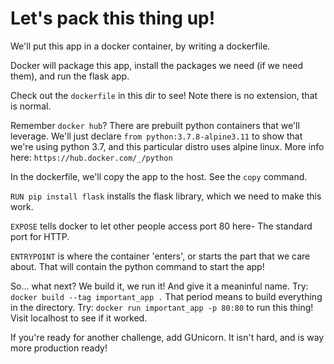 # Let's pack this thing up!  

We'll put this app in a docker container, by writing a dockerfile.

Docker will package this app, install the packages we need (if we need them), and run the flask app.

Check out the `dockerfile` in this dir to see! Note there is no extension, that is normal.

Remember `docker hub`? There are prebuilt python containers that we'll leverage. We'll just declare `from python:3.7.8-alpine3.11` to show that we're using python 3.7, and this particular distro uses alpine linux. More info here: `https://hub.docker.com/_/python`

In the dockerfile, we'll copy the app to the host. See the `copy` command.

`RUN pip install flask` installs the flask library, which we need to make this work.

`EXPOSE` tells docker to let other people access port 80 here- The standard port for HTTP.

`ENTRYPOINT` is where the container 'enters', or starts the part that we care about. That will contain the python command to start the app!

So... what next? We build it, we run it! And give it a meaninful name. Try:
`docker build --tag important_app .`
That period means to build everything in the directory.
Try:
`docker run important_app -p 80:80` to run this thing!
Visit localhost to see if it worked.

If you're ready for another challenge, add GUnicorn. It isn't hard, and is way more production ready!
